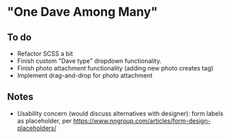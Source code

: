 # "One Dave Among Many"

## To do
- Refactor SCSS a bit
- Finish custom "Dave type" dropdown functionality.
- Finish photo attachment functionality (adding new photo creates tag)
- Implement drag-and-drop for photo attachment

## Notes
- Usability concern (would discuss alternatives with designer): form labels as placeholder, per https://www.nngroup.com/articles/form-design-placeholders/